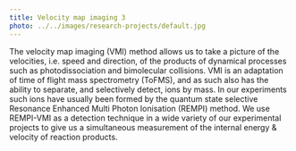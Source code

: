 ```yaml
---
title: Velocity map imaging 3
photo: ../../images/research-projects/default.jpg
---
```

The velocity map imaging (VMI) method allows us to take a picture of the velocities, i.e. speed and direction, 
of the products of dynamical processes such as photodissociation and bimolecular collisions. 
VMI is an adaptation of time of flight mass spectrometry (ToFMS), and as such also has the ability to separate, 
and selectively detect, ions by mass. In our experiments such ions have usually been formed by the quantum state 
selective Resonance Enhanced Multi Photon Ionisation (REMPI) method. We use REMPI-VMI as 
a detection technique in a wide variety of our experimental projects to give us a simultaneous measurement of 
the internal energy & velocity of reaction products.
